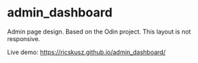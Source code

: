 # admin_dashboard

Admin page design. Based on the Odin project.
This layout is not responsive.

Live demo: https://ricskusz.github.io/admin_dashboard/